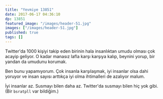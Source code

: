 ```yaml
---
title: "Yevmiye 13851"
date: 2017-06-17 04:36:10
dp: 13851
featured_image: "/images/header-51.jpg"
images: ["/images/header-51.jpg"]
published: true
tags: []
---
```




Twitter'da 1000 kişiyi takip eden birinin hala insanlıktan umudu olması çok
acayip geliyor. O kadar manasız lafla karşı karşıya kalıp, beynini yorup, bir
yandan da umudunu korumak. 

Ben bunu yapamıyorum. Çok insanla karşılaşmak, iyi insanlar olsa dahi yoruyor ve
insan sayısı arttıkça iyi olma ihtimalleri de azalıyor malum.

İyi insanlar az. Susmayı bilen daha az. Twitter'da susmayı bilen hiç yok gibi.
(Bir `bsratpll` var bildiğim.)


